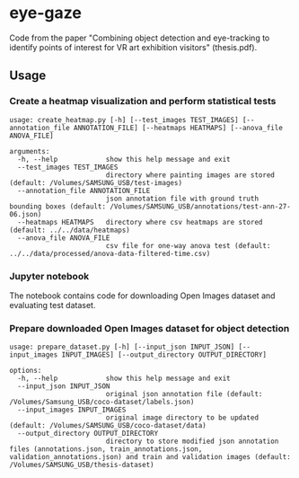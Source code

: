 # eye-gaze

Code from the paper "Combining object detection and eye-tracking to identify points of interest for VR art exhibition visitors" (thesis.pdf).

## Usage

### Create a heatmap visualization and perform statistical tests

```
usage: create_heatmap.py [-h] [--test_images TEST_IMAGES] [--annotation_file ANNOTATION_FILE] [--heatmaps HEATMAPS] [--anova_file ANOVA_FILE]

arguments:
  -h, --help            show this help message and exit
  --test_images TEST_IMAGES
                        directory where painting images are stored (default: /Volumes/SAMSUNG_USB/test-images)
  --annotation_file ANNOTATION_FILE
                        json annotation file with ground truth bounding boxes (default: /Volumes/SAMSUNG_USB/annotations/test-ann-27-06.json)
  --heatmaps HEATMAPS   directory where csv heatmaps are stored (default: ../../data/heatmaps)
  --anova_file ANOVA_FILE
                        csv file for one-way anova test (default: ../../data/processed/anova-data-filtered-time.csv)

```
### Jupyter notebook
The notebook contains code for downloading Open Images dataset and evaluating test dataset.

### Prepare downloaded Open Images dataset for object detection
```
usage: prepare_dataset.py [-h] [--input_json INPUT_JSON] [--input_images INPUT_IMAGES] [--output_directory OUTPUT_DIRECTORY]

options:
  -h, --help            show this help message and exit
  --input_json INPUT_JSON
                        original json annotation file (default: /Volumes/Samsung_USB/coco-dataset/labels.json)
  --input_images INPUT_IMAGES
                        original image directory to be updated (default: /Volumes/SAMSUNG_USB/coco-dataset/data)
  --output_directory OUTPUT_DIRECTORY
                        directory to store modified json annotation files (annotations.json, train_annotations.json, validation_annotations.json) and train and validation images (default: /Volumes/SAMSUNG_USB/thesis-dataset)
```
